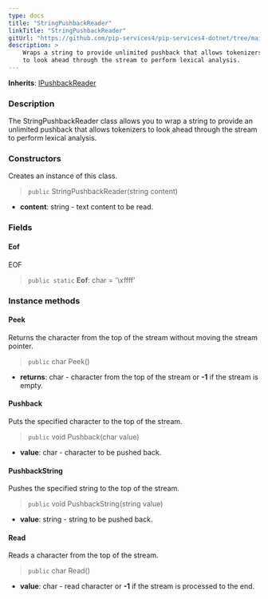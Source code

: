 ```yaml
---
type: docs
title: "StringPushbackReader"
linkTitle: "StringPushbackReader"
gitUrl: "https://github.com/pip-services4/pip-services4-dotnet/tree/main/pip-services4-expressions-dotnet"
description: > 
    Wraps a string to provide unlimited pushback that allows tokenizers
    to look ahead through the stream to perform lexical analysis.
---
```


**Inherits**: [IPushbackReader](../ipushback_reader)

### Description

The StringPushbackReader class allows you to wrap a string to provide an unlimited pushback that allows tokenizers to look ahead through the stream to perform lexical analysis.

### Constructors
Creates an instance of this class.

> `public` StringPushbackReader(string content)

- **content**: string - text content to be read.


### Fields

<span class="hide-title-link">

#### Eof
EOF
> `public static` **Eof**: char = '\xffff'

</span>

### Instance methods

#### Peek
Returns the character from the top of the stream without moving the stream pointer.

> `public` char Peek()

- **returns**: char - character from the top of the stream or **-1** if the stream is empty.


#### Pushback
Puts the specified character to the top of the stream.

> `public` void Pushback(char value)

- **value**: char - character to be pushed back.


#### PushbackString
Pushes the specified string to the top of the stream.

> `public` void PushbackString(string value)

- **value**: string - string to be pushed back.


#### Read
Reads a character from the top of the stream.

> `public` char Read()

- **value**: char - read character or **-1** if the stream is processed to the end.
